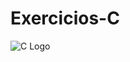 # Exercicios-C

<img src="[https://preview.redd.it/rxezjyf4ojx41.png?width=1080&crop=smart&auto=webp&s=38b346ba426f740eefcde2c6dfb23c5e6e810bc9](https://giovanidacruz.com.br/wp-content/uploads/2022/11/C-programming-1024x530-1.jpg)" alt="C Logo" />
